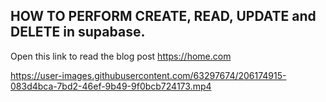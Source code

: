 ## HOW TO PERFORM CREATE, READ, UPDATE and DELETE in supabase.

Open this link to read the blog post https://home.com





https://user-images.githubusercontent.com/63297674/206174915-083d4bca-7bd2-46ef-9b49-9f0bcb724173.mp4

